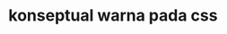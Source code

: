 ---
date:  ""
draft: false
title: "konseptual warna pada css"
short: "konseptual"
thumb:
    image: "cover.jpg"
    anima: ""
    video: ""
layout: ""
weight: 14
lister: 1
format:
    media: "article"
    model: ""
    datum:
        data: ""
require:
    - prop: ""
      name: ""
      icon: ""
      desc: ""
metadata:
    index: false
    thumb: "cover.jpg"
    group: []
    author: ["Al Muhdil Karim"]
description: "Memahami konsep warna dasar untuk membangun tampilan visual web."
---